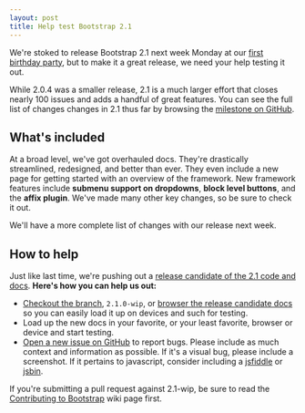 ```yaml
---
layout: post
title: Help test Bootstrap 2.1
---
```


We're stoked to release Bootstrap 2.1 next week Monday at our [first birthday party](http://twitter-bootstrap-birthday.eventbrite.com/), but to make it a great release, we need your help testing it out.

While 2.0.4 was a smaller release, 2.1 is a much larger effort that closes nearly 100 issues and adds a handful of great features. You can see the full list of changes changes in 2.1 thus far by browsing the [milestone on GitHub](https://github.com/twbs/bootstrap/issues?milestone=7&page=1&state=closed).

## What's included

At a broad level, we've got overhauled docs. They're drastically streamlined, redesigned, and better than ever. They even include a new page for getting started with an overview of the framework. New framework features include **submenu support on dropdowns**, **block level buttons**, and the **affix plugin**. We've made many other key changes, so be sure to check it out.

We'll have a more complete list of changes with our release next week.

## How to help

Just like last time, we're pushing out a [release candidate of the 2.1 code and docs](http://rc.getbootstrap.com). **Here's how you can help us out:**

- [Checkout the branch](https://github.com/twbs/bootstrap/tree/2.1.0-wip), `2.1.0-wip`, or [browser the release candidate docs](http://rc.getbootstrap.com) so you can easily load it up on devices and such for testing.
- Load up the new docs in your favorite, or your least favorite, browser or device and start testing.
- [Open a new issue on GitHub](https://github.com/twbs/bootstrap/issues?sort=created&direction=desc&state=open) to report bugs. Please include as much context and information as possible. If it's a visual bug, please include a screenshot. If it pertains to javascript, consider including a [jsfiddle](http://jsfiddle.net) or [jsbin](http://jsbin.com).

If you're submitting a pull request against 2.1-wip, be sure to read the [Contributing to Bootstrap](https://github.com/twbs/bootstrap/wiki/Contributing-to-Bootstrap) wiki page first.
